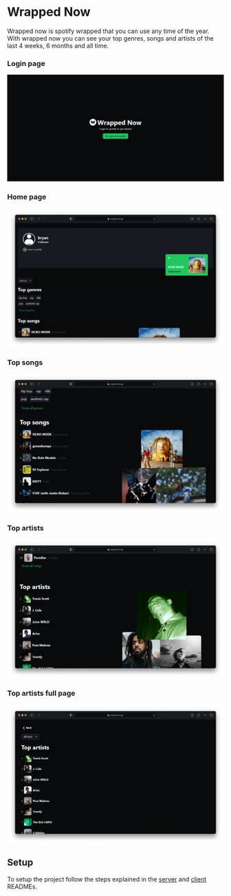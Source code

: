 # Wrapped Now

Wrapped now is spotify wrapped that you can use any time of the year.
With wrapped now you can see your top genres, songs and artists of the last 4 weeks, 6 months and all time.

### Login page

![Alt text](./assets/login.png "login page")

### Home page

![Alt text](./assets/home.png "home page")

### Top songs

![Alt text](./assets/top_songs.png "top songs")

### Top artists

![Alt text](./assets/top_artists.png "top artists")

### Top artists full page

![Alt text](./assets/top_artists_full.png "top artists page")

## Setup

To setup the project follow the steps explained in the [server](./server/README.md) and [client](./client/README.md) READMEs.
